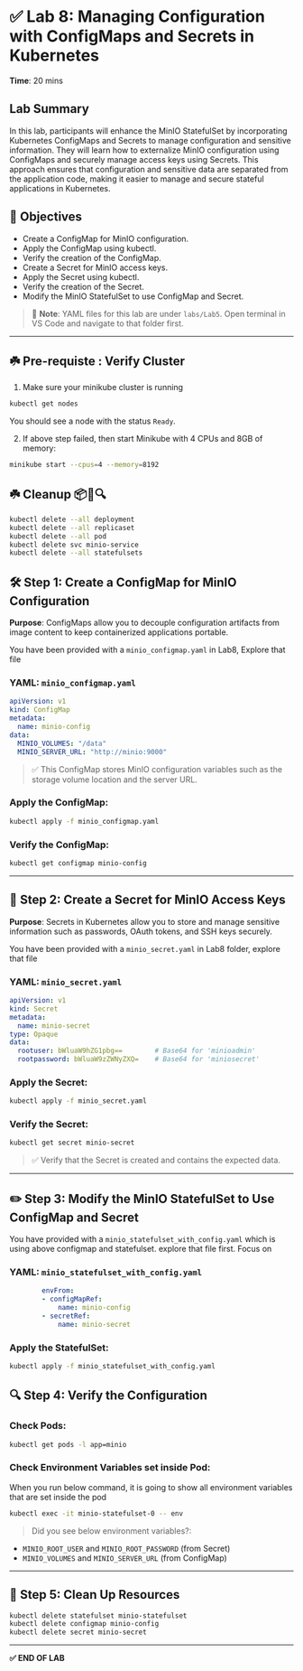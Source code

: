 
# ✅ Lab 8: Managing Configuration with ConfigMaps and Secrets in Kubernetes

**Time**: 20 mins

## Lab Summary
In this lab, participants will enhance the MinIO StatefulSet by incorporating Kubernetes ConfigMaps and Secrets to manage configuration and sensitive information. They will learn how to externalize MinIO configuration using ConfigMaps and securely manage access keys using Secrets. This approach ensures that configuration and sensitive data are separated from the application code, making it easier to manage and secure stateful applications in Kubernetes.

## 🎯 Objectives
- Create a ConfigMap for MinIO configuration.
- Apply the ConfigMap using kubectl.
- Verify the creation of the ConfigMap.
- Create a Secret for MinIO access keys.
- Apply the Secret using kubectl.
- Verify the creation of the Secret.
- Modify the MinIO StatefulSet to use ConfigMap and Secret.

> 📂 **Note**: YAML files for this lab are under `labs/Lab5`. Open terminal in VS Code and navigate to that folder first.

---

## ☘️ Pre-requiste : Verify Cluster
1. Make sure your minikube cluster is running 

```bash
kubectl get nodes
```
You should see a node with the status `Ready`.

2. If above step failed, then start Minikube with 4 CPUs and 8GB of memory:

```bash
minikube start --cpus=4 --memory=8192
```

## ☘️ Cleanup 📦🧰🔍
```bash
kubectl delete --all deployment
kubectl delete --all replicaset
kubectl delete --all pod
kubectl delete svc minio-service
kubectl delete --all statefulsets
```

## 🛠️ Step 1: Create a ConfigMap for MinIO Configuration

**Purpose**: ConfigMaps allow you to decouple configuration artifacts from image content to keep containerized applications portable.

You have been provided with a `minio_configmap.yaml` in Lab8, Explore that file 

### YAML: `minio_configmap.yaml`
```yaml
apiVersion: v1
kind: ConfigMap
metadata:
  name: minio-config
data:
  MINIO_VOLUMES: "/data"
  MINIO_SERVER_URL: "http://minio:9000"
```

> ✅ This ConfigMap stores MinIO configuration variables such as the storage volume location and the server URL.


### Apply the ConfigMap:
```bash
kubectl apply -f minio_configmap.yaml
```

### Verify the ConfigMap:
```bash
kubectl get configmap minio-config
```
---

## 🔐 Step 2: Create a Secret for MinIO Access Keys

**Purpose**: Secrets in Kubernetes allow you to store and manage sensitive information such as passwords, OAuth tokens, and SSH keys securely.

You have been provided with a `minio_secret.yaml` in Lab8 folder, explore that file 

### YAML: `minio_secret.yaml`
```yaml
apiVersion: v1
kind: Secret
metadata:
  name: minio-secret
type: Opaque
data:
  rootuser: bWluaW9hZG1pbg==        # Base64 for 'minioadmin'
  rootpassword: bWluaW9zZWNyZXQ=    # Base64 for 'miniosecret'
```

### Apply the Secret:
```bash
kubectl apply -f minio_secret.yaml
```

### Verify the Secret:
```bash
kubectl get secret minio-secret
```

> ✅ Verify that the Secret is created and contains the expected data.

---

## ✏️ Step 3: Modify the MinIO StatefulSet to Use ConfigMap and Secret

You have provided with a `minio_statefulset_with_config.yaml` which is using above configmap and statefulset. explore that file first. Focus on 

### YAML: `minio_statefulset_with_config.yaml`
```yaml
        envFrom:
        - configMapRef:
            name: minio-config
        - secretRef:
            name: minio-secret
```

### Apply the StatefulSet:
```bash
kubectl apply -f minio_statefulset_with_config.yaml
```

## 🔍 Step 4: Verify the Configuration

### Check Pods:
```bash
kubectl get pods -l app=minio
```


### Check Environment Variables set inside Pod:

When you run below command, it is going to show all environment variables that are set inside the pod

```bash
kubectl exec -it minio-statefulset-0 -- env
```

> Did you see below environment variables?:
- `MINIO_ROOT_USER` and `MINIO_ROOT_PASSWORD` (from Secret)
- `MINIO_VOLUMES` and `MINIO_SERVER_URL` (from ConfigMap)

---

## 🧹 Step 5: Clean Up Resources

```bash
kubectl delete statefulset minio-statefulset
kubectl delete configmap minio-config
kubectl delete secret minio-secret
```

---

**✅ END OF LAB**
